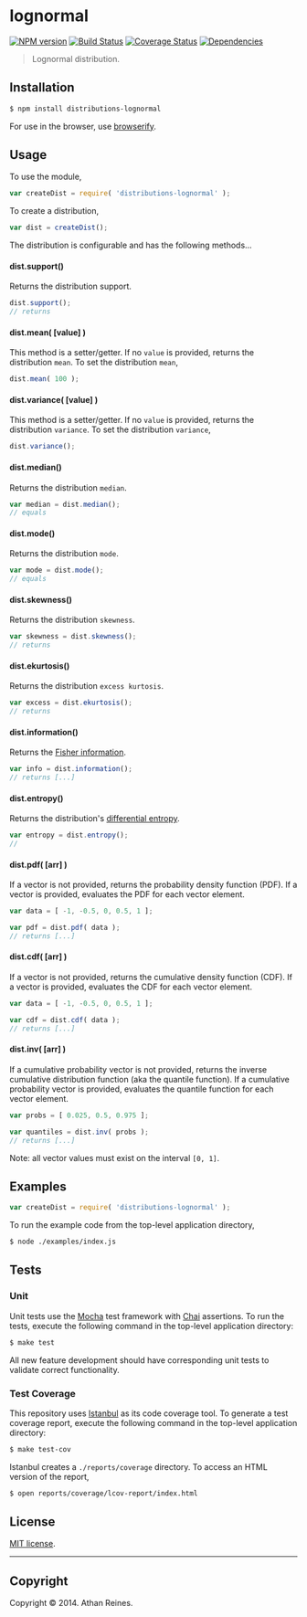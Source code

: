lognormal
===
[![NPM version][npm-image]][npm-url] [![Build Status][travis-image]][travis-url] [![Coverage Status][coveralls-image]][coveralls-url] [![Dependencies][dependencies-image]][dependencies-url]

> Lognormal distribution.


## Installation

``` bash
$ npm install distributions-lognormal
```

For use in the browser, use [browserify](https://github.com/substack/node-browserify).


## Usage

To use the module,

``` javascript
var createDist = require( 'distributions-lognormal' );
```

To create a distribution,

``` javascript
var dist = createDist();
```

The distribution is configurable and has the following methods...


#### dist.support()

Returns the distribution support.

``` javascript
dist.support();
// returns 
```


#### dist.mean( [value] )

This method is a setter/getter. If no `value` is provided, returns the distribution `mean`. To set the distribution `mean`,

``` javascript
dist.mean( 100 );
```


#### dist.variance( [value] )

This method is a setter/getter. If no `value` is provided, returns the distribution `variance`. To set the distribution `variance`,

``` javascript
dist.variance();
```


#### dist.median()

Returns the distribution `median`.

``` javascript
var median = dist.median();
// equals 
```


#### dist.mode()

Returns the distribution `mode`.

``` javascript
var mode = dist.mode();
// equals 
```


#### dist.skewness()

Returns the distribution `skewness`.

``` javascript
var skewness = dist.skewness();
// returns 
```

#### dist.ekurtosis()

Returns the distribution `excess kurtosis`.

``` javascript
var excess = dist.ekurtosis();
// returns 
```


#### dist.information()

Returns the [Fisher information](http://en.wikipedia.org/wiki/Fisher_information).

``` javascript
var info = dist.information();
// returns [...]
```


#### dist.entropy()

Returns the distribution's [differential entropy](http://en.wikipedia.org/wiki/Differential_entropy).

``` javascript
var entropy = dist.entropy();
// 
```

#### dist.pdf( [arr] )

If a vector is not provided, returns the probability density function (PDF). If a vector is provided, evaluates the PDF for each vector element.

``` javascript
var data = [ -1, -0.5, 0, 0.5, 1 ];

var pdf = dist.pdf( data );
// returns [...]
```

#### dist.cdf( [arr] )

If a vector is not provided, returns the cumulative density function (CDF). If a vector is provided, evaluates the CDF for each vector element.

``` javascript
var data = [ -1, -0.5, 0, 0.5, 1 ];

var cdf = dist.cdf( data );
// returns [...]
```


#### dist.inv( [arr] )

If a cumulative probability vector is not provided, returns the inverse cumulative distribution function (aka the quantile function). If a cumulative probability vector is provided, evaluates the quantile function for each vector element.

``` javascript
var probs = [ 0.025, 0.5, 0.975 ];

var quantiles = dist.inv( probs );
// returns [...]
``` 

Note: all vector values must exist on the interval `[0, 1]`.



## Examples

``` javascript
var createDist = require( 'distributions-lognormal' );
```

To run the example code from the top-level application directory,

``` bash
$ node ./examples/index.js
```


## Tests

### Unit

Unit tests use the [Mocha](http://visionmedia.github.io/mocha) test framework with [Chai](http://chaijs.com) assertions. To run the tests, execute the following command in the top-level application directory:

``` bash
$ make test
```

All new feature development should have corresponding unit tests to validate correct functionality.


### Test Coverage

This repository uses [Istanbul](https://github.com/gotwarlost/istanbul) as its code coverage tool. To generate a test coverage report, execute the following command in the top-level application directory:

``` bash
$ make test-cov
```

Istanbul creates a `./reports/coverage` directory. To access an HTML version of the report,

``` bash
$ open reports/coverage/lcov-report/index.html
```


## License

[MIT license](http://opensource.org/licenses/MIT). 


---
## Copyright

Copyright &copy; 2014. Athan Reines.


[npm-image]: http://img.shields.io/npm/v/distributions-lognormal.svg
[npm-url]: https://npmjs.org/package/distributions-lognormal

[travis-image]: http://img.shields.io/travis/distributions-io/lognormal/master.svg
[travis-url]: https://travis-ci.org/distributions-io/lognormal

[coveralls-image]: https://img.shields.io/coveralls/distributions-io/lognormal/master.svg
[coveralls-url]: https://coveralls.io/r/distributions-io/lognormal?branch=master

[dependencies-image]: http://img.shields.io/david/distributions-io/lognormal.svg
[dependencies-url]: https://david-dm.org/distributions-io/lognormal

[dev-dependencies-image]: http://img.shields.io/david/dev/distributions-io/lognormal.svg
[dev-dependencies-url]: https://david-dm.org/dev/distributions-io/lognormal

[github-issues-image]: http://img.shields.io/github/issues/distributions-io/lognormal.svg
[github-issues-url]: https://github.com/distributions-io/lognormal/issues